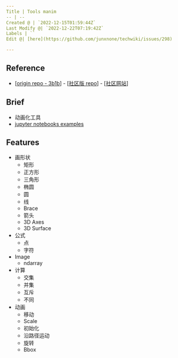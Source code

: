 ```yaml
---
Title | Tools manim
-- | --
Created @ | `2022-12-15T01:59:44Z`
Last Modify @| `2022-12-22T07:19:42Z`
Labels | ``
Edit @| [here](https://github.com/junxnone/techwiki/issues/298)

---
```

## Reference

- [[origin repo - 3b1b](https://github.com/3b1b/manim)] - [[社区版 repo](https://github.com/ManimCommunity/manim/)] - [[社区网站](https://www.manim.community/)]

## Brief 
- 动画化工具
- [jupyter notebooks examples](https://github.com/junxnone/examples#manim)

## Features

- 画形状
  - 矩形
  - 正方形
  - 三角形
  - 椭圆
  - 圆
  - 线
  - Brace
  - 箭头
  - 3D  Axes
  - 3D Surface
- 公式
  - 点
  - 字符
- Image
  - ndarray
- 计算
  - 交集
  - 并集
  - 互斥
  - 不同
- 动画
  - 移动
  - Scale
  - 初始化
  - 沿路径运动
  - 旋转
  - Bbox

